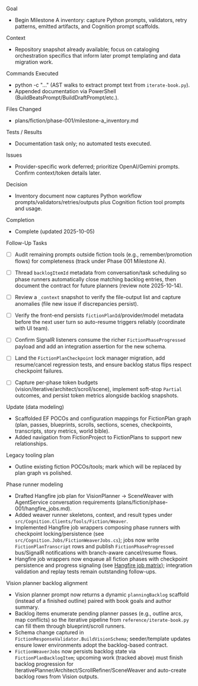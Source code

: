 
Goal
- Begin Milestone A inventory: capture Python prompts, validators, retry patterns, emitted artifacts, and Cognition prompt scaffolds.

Context
- Repository snapshot already available; focus on cataloging orchestration specifics that inform later prompt templating and data migration work.

Commands Executed
- python -c "..." (AST walks to extract prompt text from `iterate-book.py`).
- Appended documentation via PowerShell (BuildBeatsPrompt/BuildDraftPrompt/etc.).

Files Changed
- plans/fiction/phase-001/milestone-a_inventory.md

Tests / Results
- Documentation task only; no automated tests executed.

Issues
- Provider-specific work deferred; prioritize OpenAI/Gemini prompts. Confirm context/token details later.

Decision
- Inventory document now captures Python workflow prompts/validators/retries/outputs plus Cognition fiction tool prompts and usage.

Completion
- Complete (updated 2025-10-05)

Follow-Up Tasks
- [ ] Audit remaining prompts outside fiction tools (e.g., remember/promotion flows) for completeness (track under Phase 001 Milestone A).
- [ ] Thread `backlogItemId` metadata from conversation/task scheduling so phase runners automatically close matching backlog entries, then document the contract for future planners (review note 2025-10-14).
- [ ] Review a `_context` snapshot to verify the file-output list and capture anomalies (file new issue if discrepancies persist).
- [ ] Verify the front-end persists `fictionPlanId`/provider/model metadata before the next user turn so auto-resume triggers reliably (coordinate with UI team).
- [ ] Confirm SignalR listeners consume the richer `FictionPhaseProgressed` payload and add an integration assertion for the new schema.
- [ ] Land the `FictionPlanCheckpoint` lock manager migration, add resume/cancel regression tests, and ensure backlog status flips respect checkpoint failures.
- [ ] Capture per-phase token budgets (vision/iterative/architect/scroll/scene), implement soft-stop `Partial` outcomes, and persist token metrics alongside backlog snapshots.


Update (data modeling)
- Scaffolded EF POCOs and configuration mappings for FictionPlan graph (plan, passes, blueprints, scrolls, sections, scenes, checkpoints, transcripts, story metrics, world bible).
- Added navigation from FictionProject to FictionPlans to support new relationships.


Legacy tooling plan
- Outline existing fiction POCOs/tools; mark which will be replaced by plan graph vs polished.

Phase runner modeling
- Drafted Hangfire job plan for VisionPlanner -> SceneWeaver with AgentService conversation requirements (plans/fiction/phase-001/hangfire_jobs.md).
- Added weaver runner skeletons, context, and result types under `src/Cognition.Clients/Tools/Fiction/Weaver`.
- Implemented Hangfire job wrappers composing phase runners with checkpoint locking/persistence (see `src/Cognition.Jobs/FictionWeaverJobs.cs`); jobs now write `FictionPlanTranscript` rows and publish `FictionPhaseProgressed` bus/SignalR notifications with branch-aware cancel/resume flows.
- Hangfire job wrappers now enqueue all fiction phases with checkpoint persistence and progress signaling (see [Hangfire job matrix](hangfire_jobs.md)); integration validation and replay tests remain outstanding follow-ups.

Vision planner backlog alignment
- Vision planner prompt now returns a dynamic `planningBacklog` scaffold (instead of a finished outline) paired with book goals and author summary.
- Backlog items enumerate pending planner passes (e.g., outline arcs, map conflicts) so the iterative pipeline from `reference/iterate-book.py` can fill them through blueprint/scroll runners.
- Schema change captured in `FictionResponseValidator.BuildVisionSchema`; seeder/template updates ensure lower environments adopt the backlog-based contract.
- `FictionWeaverJobs` now persists backlog state via `FictionPlanBacklogItem`; upcoming work (tracked above) must finish backlog progression for IterativePlanner/Architect/ScrollRefiner/SceneWeaver and auto-create backlog rows from Vision outputs.
